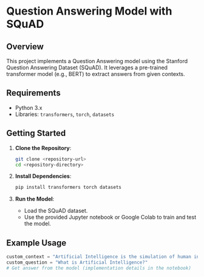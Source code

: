 # Question Answering Model with SQuAD

## Overview

This project implements a Question Answering model using the Stanford Question Answering Dataset (SQuAD). It leverages a pre-trained transformer model (e.g., BERT) to extract answers from given contexts.

## Requirements

- Python 3.x
- Libraries: `transformers`, `torch`, `datasets`

## Getting Started

1. **Clone the Repository**:
   ```bash
   git clone <repository-url>
   cd <repository-directory>
   ```

2. **Install Dependencies**:
   ```bash
   pip install transformers torch datasets
   ```

3. **Run the Model**:
   - Load the SQuAD dataset.
   - Use the provided Jupyter notebook or Google Colab to train and test the model.

## Example Usage

```python
custom_context = "Artificial Intelligence is the simulation of human intelligence processes."
custom_question = "What is Artificial Intelligence?"
# Get answer from the model (implementation details in the notebook)
```

